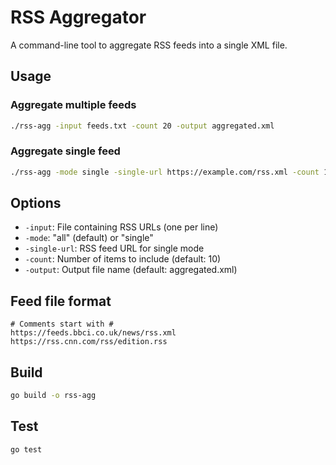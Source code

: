# RSS Aggregator

A command-line tool to aggregate RSS feeds into a single XML file.

## Usage

### Aggregate multiple feeds
```bash
./rss-agg -input feeds.txt -count 20 -output aggregated.xml
```

### Aggregate single feed
```bash
./rss-agg -mode single -single-url https://example.com/rss.xml -count 10
```

## Options

- `-input`: File containing RSS URLs (one per line)
- `-mode`: "all" (default) or "single" 
- `-single-url`: RSS feed URL for single mode
- `-count`: Number of items to include (default: 10)
- `-output`: Output file name (default: aggregated.xml)

## Feed file format

```
# Comments start with #
https://feeds.bbci.co.uk/news/rss.xml
https://rss.cnn.com/rss/edition.rss
```

## Build

```bash
go build -o rss-agg
```

## Test

```bash
go test
```